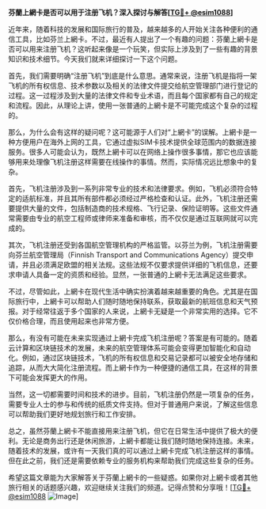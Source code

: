 **芬蘭上網卡是否可以用于注册飞机？深入探讨与解答[[TG💪+ @esim1088](https://t.me/s/esim1088)]**

近年来，随着科技的发展和国际旅行的普及，越来越多的人开始关注各种便利的通信工具，比如芬兰上網卡。不过，最近有人提出了一个有趣的问题：芬蘭上網卡是否可以用来注册飞机？这听起来像是一个玩笑，但实际上涉及到了一些有趣的背景知识和技术细节。今天我们就来详细探讨一下这个问题。

首先，我们需要明确“注册飞机”到底是什么意思。通常来说，注册飞机是指将一架飞机的所有权信息、技术参数以及相关的法律文件提交给航空管理部门进行登记的过程。这一过程涉及到大量的法律文件和专业术语，而且每个国家都有自己的规定和流程。因此，从理论上讲，使用一张普通的上網卡是不可能完成这个复杂的过程的。

那么，为什么会有这样的疑问呢？这可能源于人们对“上網卡”的误解。上網卡是一种方便用户在海外上网的工具，它通过虚拟SIM卡技术提供全球范围内的数据连接服务。很多人可能会认为，既然上網卡可以在网络上操作很多事情，那它也应该能够用来处理像飞机注册这样需要在线操作的事情。然而，实际情况远比想象中的复杂。

首先，飞机注册涉及到一系列非常专业的技术和法律要求。例如，飞机必须符合特定的适航标准，并且其所有部件都必须经过严格检查和认证。此外，飞机注册还需要提供大量的文件，包括制造商的技术规格、飞行记录、保险证明等。这些文件通常需要由专业的航空工程师或律师来准备和审核，而不仅仅是通过互联网就可以完成的。

其次，飞机注册还受到各国航空管理机构的严格监管。以芬兰为例，飞机注册需要向芬兰航空管理局（Finnish Transport and Communications Agency）提交申请，并且必须满足欧盟的相关法规。这些法规不仅要求提供详细的飞机信息，还要求申请人具备一定的资质和经验。显然，一张普通的上網卡无法满足这些要求。

不过，尽管如此，上網卡在现代生活中确实扮演着越来越重要的角色。尤其是在国际旅行中，上網卡可以帮助人们随时随地保持联系，获取最新的航班信息和天气预报。对于经常往返于多个国家的人来说，上網卡无疑是一个非常实用的选择。它不仅价格合理，而且使用起来也非常方便。

那么，有没有可能在未来实现通过上網卡完成飞机注册呢？答案是有可能的。随着云计算和区块链技术的发展，未来的航空管理体系可能会变得更加智能化和自动化。例如，通过区块链技术，飞机的所有权信息和交易记录都可以被安全地存储和追踪，从而大大简化注册流程。而上網卡作为一种便捷的通信工具，在这样的背景下可能会发挥更大的作用。

当然，这一切都需要时间和技术的进步。目前，飞机注册仍然是一项复杂的任务，需要专业人士的参与和传统的纸质文件支持。但对于普通用户来说，了解这些信息可以帮助我们更好地规划旅行和工作安排。

总之，虽然芬蘭上網卡不能直接用来注册飞机，但它在日常生活中提供了极大的便利。无论是商务出行还是休闲旅游，上網卡都能让我们随时随地保持连接。未来，随着技术的发展，或许有一天我们真的可以通过上網卡完成飞机注册这样的事情。但在此之前，我们还是需要依赖专业的服务机构来帮助我们完成这些复杂的任务。

希望这篇文章能为大家解答关于芬蘭上網卡的一些疑惑。如果你对上網卡或者其他旅行相关的话题感兴趣，欢迎继续关注我们的频道。记得点赞和分享哦！[[TG💪+ @esim1088](https://t.me/s/esim1088) ![Image](https://i.postimg.cc/4NQfJmqS/Snipaste-2025-05-13-00-14-12.png)]